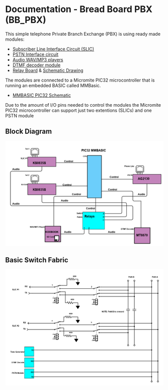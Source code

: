 # Documentation - Bread Board PBX (BB_PBX)

This simple telephone Private Branch Exchange (PBX) is using ready made modules:

* [Subscriber Line Interface Circuit (SLIC)](/docs/Ring_SLIC_Interface.pdf)
* [PSTN Interface circuit](/docs/Ag2130-datasheet-low-cost-PSTN-interface.pdf)
* [Audio WAV/MP3 players](/docs/KOOBOOK_SD_Audio_player.pdf)
* [DTMF decoder module](/docs/MT8870.jpg)
* [Relay Board](/docs/4DPDT_Relay_board.jpeg) & [Schematic Drawing](/docs/4DPDT_Relay_board_schem.jpeg)

The modules are connected to a Micromite PIC32 microcontroller that is running an embedded BASIC called MMBasic.

* [MMBASIC PIC32 Schematic](/docs/PIC32MX170F256B_drawing.jpeg)

Due to the amount of I/O pins needed to control the modules the Micromite PIC32 microcontroller can support just two extentions (SLICs) and one PSTN module


## Block Diagram

![Alt text](../images/BB-PBX.png?raw=true "Block Diagram")

## Basic Switch Fabric

![Alt text](/docs/BB-PBX-Relay-Fabric.png "Fabric")

